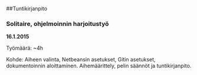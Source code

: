 ﻿##Tuntikirjanpito
### Solitaire, ohjelmoinnin harjoitustyö


**16.1.2015**

Työmäärä: ~4h

Kohde: Aiheen valinta, Netbeansin asetukset, Gitin asetukset, dokumentoinnin aloittaminen. Aihemäärittely, pelin säännöt ja tuntikirjanpito.

